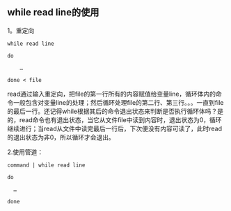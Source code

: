 ## while read line的使用

1。重定向
```
while read line

do

    …

done < file
```

read通过输入重定向，把file的第一行所有的内容赋值给变量line，循环体内的命令一般包含对变量line的处理；然后循环处理file的第二行、第三行。。。一直到file的最后一行。还记得while根据其后的命令退出状态来判断是否执行循环体吗？是的，read命令也有退出状态，当它从文件file中读到内容时，退出状态为0，循环继续进行；当read从文件中读完最后一行后，下次便没有内容可读了，此时read的退出状态为非0，所以循环才会退出。

2.使用管道：

```
command | while read line

do

  …

done
```

